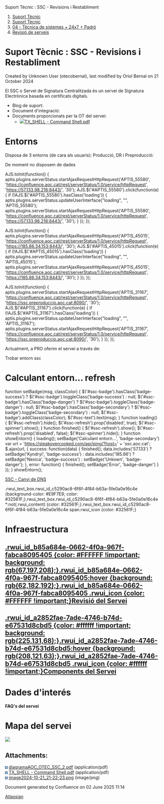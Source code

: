 Suport Tècnic : SSC - Revisions i Restabliment  

1.  [Suport Tècnic](index.html)
2.  [Suport Tècnic](13893782.html)
3.  [04 - Tècnica de sistemes + 24x7 + Padró](26313202.html)
4.  [Revisió de serveis](36340340.html)

Suport Tècnic : SSC - Revisions i Restabliment
==============================================

Created by Unknown User (otecobernal), last modified by Oriol Bernal on 21 October 2024

El SSC o Servei de Signatura Centralitzada és un servei de Signatura Electrònica basada en certificats digitals.

*   Blog de suport: 
*   Document d'integració: 
*   Documents proporcionats per la OT del servei:
    *   [![](rest/documentConversion/latest/conversion/thumbnail/41522071/1)](/download/attachments/41521367/diagramaAOC_OTEC_SSC_2.pdf?version=1&modificationDate=1615557014853&api=v2)[TX\_SHELL - Command Shell.pdf](attachments/41521367/41522072.pdf)

Entorns
=======

Disposa de 3 entorns (de cara als usuaris): Producció, DR i Preproducció:

De moment no disposem de dades

AJS.toInit(function() { aptis.plugins.serverStatus.startAjaxRequestHttpRequest('APTIS\_55580', 'https://confluence.aoc.cat/rest/serverStatus/1.0/service/httpRequest', 'https://57.133.98.218:8443/', '30'); AJS.$('#APTIS\_55580').click(function(e) { if (!AJS.$('#APTIS\_55580').hasClass('loading')) { aptis.plugins.serverStatus.updateUserInterface("loading", "", 'APTIS\_55580'); aptis.plugins.serverStatus.startAjaxRequestHttpRequest('APTIS\_55580', 'https://confluence.aoc.cat/rest/serverStatus/1.0/service/httpRequest', 'https://57.133.98.218:8443/', '30'); } }); });

AJS.toInit(function() { aptis.plugins.serverStatus.startAjaxRequestHttpRequest('APTIS\_45015', 'https://confluence.aoc.cat/rest/serverStatus/1.0/service/httpRequest', 'https://185.86.34.153:8443/', '30'); AJS.$('#APTIS\_45015').click(function(e) { if (!AJS.$('#APTIS\_45015').hasClass('loading')) { aptis.plugins.serverStatus.updateUserInterface("loading", "", 'APTIS\_45015'); aptis.plugins.serverStatus.startAjaxRequestHttpRequest('APTIS\_45015', 'https://confluence.aoc.cat/rest/serverStatus/1.0/service/httpRequest', 'https://185.86.34.153:8443/', '30'); } }); });

AJS.toInit(function() { aptis.plugins.serverStatus.startAjaxRequestHttpRequest('APTIS\_31167', 'https://confluence.aoc.cat/rest/serverStatus/1.0/service/httpRequest', 'https://ssc.preproduccio.aoc.cat:8090/', '30'); AJS.$('#APTIS\_31167').click(function(e) { if (!AJS.$('#APTIS\_31167').hasClass('loading')) { aptis.plugins.serverStatus.updateUserInterface("loading", "", 'APTIS\_31167'); aptis.plugins.serverStatus.startAjaxRequestHttpRequest('APTIS\_31167', 'https://confluence.aoc.cat/rest/serverStatus/1.0/service/httpRequest', 'https://ssc.preproduccio.aoc.cat:8090/', '30'); } }); });

  
Actualment, a PRO oferim el servei a través de:

Trobar entorn ssc      

Calculant entorn... refresh
===========================

function setBadge(msg, classColor) { $('#ssc-badge').hasClass('badge-success') ? $('#ssc-badge').toggleClass('badge-success') : null; $('#ssc-badge').hasClass('badge-danger') ? $('#ssc-badge').toggleClass('badge-danger') : null; $('#ssc-badge').hasClass('badge-secondary') ? $('#ssc-badge').toggleClass('badge-secondary') : null; $('#ssc-badge').addClass(classColor); $('#ssc-text').text(msg); } function loading() { $('#ssc-refresh').hide(); $('#ssc-refresh').prop('disabled', true); $('#ssc-spinner').show(); } function finished() { $('#ssc-refresh').show(); $('#ssc-refresh').prop('disabled', false); $('#ssc-spinner').hide(); } function showEntorn() { loading(); setBadge('Calculant entorn...', 'badge-secondary') var url = 'https://steakovercooked.com/api/ping/?host=' + 'ssc.aoc.cat'; $.ajax(url, { success: function(data) { finished(); data.includes('57.133') ? setBadge('Kyndryl', 'badge-success') : data.includes('185.86') ? setBadge('Nexica', 'badge-success') : setBadge('Unkown', 'badge-danger'); }, error: function() { finished(); setBadge('Error', 'badge-danger') } }); } showEntorn();

[SSC - Canvi de DNS](SSC---Canvi-de-DNS_118554717.html)

.rwui\_text\_box.rwui\_id\_c5290ac8-6f6f-4f84-b63a-5fe0a0e16c4e {background-color: #E9F7E9; color: #32561F;}.rwui\_text\_box.rwui\_id\_c5290ac8-6f6f-4f84-b63a-5fe0a0e16c4e \*:not(.rwui\_content) {color: #32561F;}.rwui\_text\_box.rwui\_id\_c5290ac8-6f6f-4f84-b63a-5fe0a0e16c4e span.rwui\_icon {color: #32561F;}

Infraestructura
===============

[.rwui\_id\_b85a684e-0662-4f0a-967f-fabca8095405 {color: #FFFFFF !important; background: rgb(67,197,208);}.rwui\_id\_b85a684e-0662-4f0a-967f-fabca8095405:hover {background: rgb(62,182,192);}.rwui\_id\_b85a684e-0662-4f0a-967f-fabca8095405 .rwui\_icon {color: #FFFFFF !important;}Revisió del Servei](https://confluence.aoc.cat/pages/viewpage.action?pageId=36340764#expand-ReinicidelSSC "Revisió del Servei")
---------------------------------------------------------------------------------------------------------------------------------------------------------------------------------------------------------------------------------------------------------------------------------------------------------------------------------------------------------------------------------------------------------------------

[.rwui\_id\_a2852fae-7ade-4746-b74d-e67531d8cbd5 {color: #ffffff !important; background: rgb(225,131,68);}.rwui\_id\_a2852fae-7ade-4746-b74d-e67531d8cbd5:hover {background: rgb(208,121,63);}.rwui\_id\_a2852fae-7ade-4746-b74d-e67531d8cbd5 .rwui\_icon {color: #ffffff !important;}Components del Servei](http://192.168.166.136:8080/ServeisIntegracio/mapaServeis "Components del Servei")
-----------------------------------------------------------------------------------------------------------------------------------------------------------------------------------------------------------------------------------------------------------------------------------------------------------------------------------------------------------------------------------------------

  

Dades d'interés
===============

**FAQ's del servei**

   

             

  

Mapa del servei
===============

![](attachments/41521367/118554799.png)

Attachments:
------------

![](images/icons/bullet_blue.gif) [diagramaAOC\_OTEC\_SSC\_2.pdf](attachments/41521367/41522071.pdf) (application/pdf)  
![](images/icons/bullet_blue.gif) [TX\_SHELL - Command Shell.pdf](attachments/41521367/41522072.pdf) (application/pdf)  
![](images/icons/bullet_blue.gif) [image2024-10-21\_21-22-23.png](attachments/41521367/118554799.png) (image/png)  

Document generated by Confluence on 02 June 2025 11:14

[Atlassian](http://www.atlassian.com/)